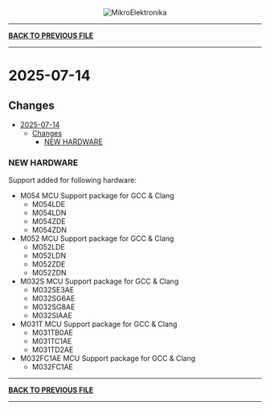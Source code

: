 <p align="center">
  <img src="http://www.mikroe.com/img/designs/beta/logo_small.png?raw=true" alt="MikroElektronika"/>
</p>

---

**[BACK TO PREVIOUS FILE](../changelog.md)**

---

# 2025-07-14

## Changes

- [2025-07-14](#2025-07-14)
  - [Changes](#changes)
    - [NEW HARDWARE](#new-hardware)

### NEW HARDWARE

Support added for following hardware:

+ M054 MCU Support package for GCC & Clang
  + M054LDE
  + M054LDN
  + M054ZDE
  + M054ZDN
+ M052 MCU Support package for GCC & Clang
  + M052LDE
  + M052LDN
  + M052ZDE
  + M052ZDN
+ M032S MCU Support package for GCC & Clang
  + M032SE3AE
  + M032SG6AE
  + M032SG8AE
  + M032SIAAE
+ M031T MCU Support package for GCC & Clang
  + M031TB0AE
  + M031TC1AE
  + M031TD2AE
+ M032FC1AE MCU Support package for GCC & Clang
  + M032FC1AE

---

**[BACK TO PREVIOUS FILE](../changelog.md)**

---
